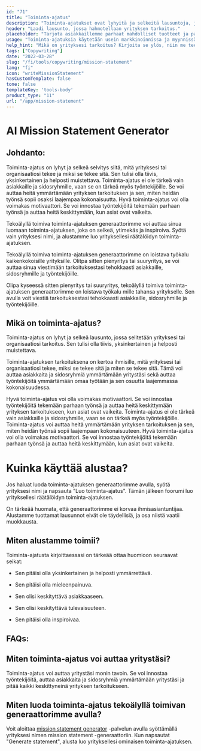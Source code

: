 ```yaml
---
id: "71"
title: "Toiminta-ajatus"
description: "Toiminta-ajatukset ovat lyhyitä ja selkeitä lausuntoja, joissa hahmotellaan yrityksen tarkoitus, mitä se tekee ja miksi se on olemassa. Niitä käytetään usein yrityksen arvojen ja tavoitteiden välittämiseen, ja niitä voidaan käyttää keinona erottaa yritys toisesta."
header: "Laadi lausunto, jossa hahmotellaan yrityksen tarkoitus."
placeholder: "Tarjota asiakkaillemme parhaat mahdolliset tuotteet ja palvelut."
usage: "Toiminta-ajatuksia käytetään usein markkinoinnissa ja myynnissä kertomaan, mitä yritys tekee ja miksi se on erilainen. Seuraava generaattori voi auttaa sinua suunnittelemaan ja aivovirtaamaan tyylitellyn toiminta-ajatuksen, joka on tiiviisti linjassa brändisi kanssa."
help_hint: "Mikä on yrityksesi tarkoitus? Kirjoita se ylös, niin me teemme siitä toiminta-ajatuksen."
tags: ["Copywriting"]
date: "2022-03-28"
slug: "/fi/tools/copywriting/mission-statement"
lang: "fi"
icon: "writeMissionStatement"
hasCustomTemplate: false
tone: false
templateKey: 'tools-body'
product_type: "11"
url: "/app/mission-statement"
---
```


# AI Mission Statement Generator

## Johdanto:

Toiminta-ajatus on lyhyt ja selkeä selvitys siitä, mitä yrityksesi tai organisaatiosi tekee ja miksi se tekee sitä. Sen tulisi olla tiivis, yksinkertainen ja helposti muistettava. Toiminta-ajatus ei ole tärkeä vain asiakkaille ja sidosryhmille, vaan se on tärkeä myös työntekijöille. Se voi auttaa heitä ymmärtämään yrityksen tarkoituksen ja sen, miten heidän työnsä sopii osaksi laajempaa kokonaisuutta. Hyvä toiminta-ajatus voi olla voimakas motivaattori. Se voi innostaa työntekijöitä tekemään parhaan työnsä ja auttaa heitä keskittymään, kun asiat ovat vaikeita.

Tekoälyllä toimiva toiminta-ajatuksen generaattorimme voi auttaa sinua luomaan toiminta-ajatuksen, joka on selkeä, ytimekäs ja inspiroiva. Syötä vain yrityksesi nimi, ja alustamme luo yrityksellesi räätälöidyn toiminta-ajatuksen.

Tekoälyllä toimiva toiminta-ajatuksen generaattorimme on loistava työkalu kaikenkokoisille yrityksille. Olitpa sitten pienyritys tai suuryritys, se voi auttaa sinua viestimään tarkoituksestasi tehokkaasti asiakkaille, sidosryhmille ja työntekijöille.

Olipa kyseessä sitten pienyritys tai suuryritys, tekoälyllä toimiva toiminta-ajatuksen generaattorimme on loistava työkalu mille tahansa yritykselle. Sen avulla voit viestiä tarkoituksestasi tehokkaasti asiakkaille, sidosryhmille ja työntekijöille.

## Mikä on toiminta-ajatus?

Toiminta-ajatus on lyhyt ja selkeä lausunto, jossa selitetään yrityksesi tai organisaatiosi tarkoitus. Sen tulisi olla tiivis, yksinkertainen ja helposti muistettava.

Toiminta-ajatuksen tarkoituksena on kertoa ihmisille, mitä yrityksesi tai organisaatiosi tekee, miksi se tekee sitä ja miten se tekee sitä. Tämä voi auttaa asiakkaita ja sidosryhmiä ymmärtämään yritystäsi sekä auttaa työntekijöitä ymmärtämään omaa työtään ja sen osuutta laajemmassa kokonaisuudessa.

Hyvä toiminta-ajatus voi olla voimakas motivaattori. Se voi innostaa työntekijöitä tekemään parhaan työnsä ja auttaa heitä keskittymään yrityksen tarkoitukseen, kun asiat ovat vaikeita. Toiminta-ajatus ei ole tärkeä vain asiakkaille ja sidosryhmille, vaan se on tärkeä myös työntekijöille. Toiminta-ajatus voi auttaa heitä ymmärtämään yrityksen tarkoituksen ja sen, miten heidän työnsä sopii laajempaan kokonaisuuteen. Hyvä toiminta-ajatus voi olla voimakas motivaattori. Se voi innostaa työntekijöitä tekemään parhaan työnsä ja auttaa heitä keskittymään, kun asiat ovat vaikeita.

# Kuinka käyttää alustaa?

Jos haluat luoda toiminta-ajatuksen generaattorimme avulla, syötä yrityksesi nimi ja napsauta "Luo toiminta-ajatus". Tämän jälkeen foorumi luo yrityksellesi räätälöidyn toiminta-ajatuksen.

On tärkeää huomata, että generaattorimme ei korvaa ihmisasiantuntijaa. Alustamme tuottamat lausunnot eivät ole täydellisiä, ja osa niistä vaatii muokkausta.

## Miten alustamme toimii?

Toiminta-ajatusta kirjoittaessasi on tärkeää ottaa huomioon seuraavat seikat:

- Sen pitäisi olla yksinkertainen ja helposti ymmärrettävä.

- Sen pitäisi olla mieleenpainuva.

- Sen olisi keskityttävä asiakkaaseen.

- Sen olisi keskityttävä tulevaisuuteen.

- Sen pitäisi olla inspiroivaa.

## FAQs:

## Miten toiminta-ajatus voi auttaa yritystäsi?

Toiminta-ajatus voi auttaa yritystäsi monin tavoin. Se voi innostaa työntekijöitä, auttaa asiakkaita ja sidosryhmiä ymmärtämään yritystäsi ja pitää kaikki keskittyneinä yrityksen tarkoitukseen.

## Miten luoda toiminta-ajatus tekoälyllä toimivan generaattorimme avulla?

Voit aloittaa [mission statement generator](/app/mission-statement) -palvelun avulla syöttämällä yrityksesi nimen mission statement -generaattoriin. Kun napsautat "Generate statement", alusta luo yrityksellesi ominaisen toiminta-ajatuksen.
